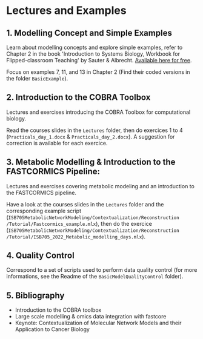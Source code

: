 # Lectures and Examples 

## 1. Modelling Concept and Simple Examples
Learn about modelling concepts and explore simple examples, refer to Chapter 2 in the book 'Introduction to Systems Biology, Workbook for Flipped-classroom Teaching' by Sauter & Albrecht. [Available here for free](https://www.openbookpublishers.com/books/10.11647/obp.0291). 

Focus on examples 7, 11, and 13 in Chapter 2 (Find their coded versions in the folder `BasicExample`).

## 2. Introduction to the COBRA Toolbox
Lectures and exercises introducing the COBRA Toolbox for computational biology.

Read the courses slides in the `Lectures` folder, then do exercices 1 to 4 (`Practicals_day_1.docx` & `Practicals_day_2.docx`). A suggestion for  correction is available for each exercice. 

## 3. Metabolic Modelling & Introduction to the FASTCORMICS Pipeline: 
Lectures and exercises covering metabolic modeling and an introduction to the FASTCORMICS pipeline.

Have a look at the courses slides in the `Lectures` folder and the corresponding example script (`ISB705MetabolicNetworkModeling/Contextualization/Reconstruction
/Tutorial/Fastcormics_example.mlx`), then do the exercice (`ISB705MetabolicNetworkModeling/Contextualization/Reconstruction
/Tutorial/ISB705_2022_Metabolic_modelling_days.mlx`).

## 4. Quality Control 

Correspond to a set of scripts used to perform data quality control (for more informations, see the Readme of the `BasicModelQualityControl` folder).

## 5. Bibliography

- Introduction to the COBRA toolbox
- Large scale modelling & omics data integration with fastcore
- Keynote: Contextualization of Molecular Network Models and their Application to Cancer Biology
